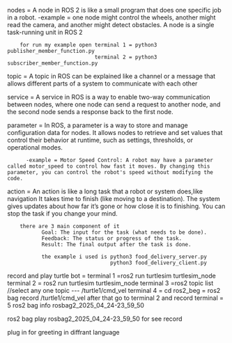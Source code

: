 nodes = A node in ROS 2 is like a small program that does one specific job in a robot.
       -example = one node might control the wheels, another might read the camera, and another might detect obstacles.
        A node is a single task-running unit in ROS 2 

        for run my example open terminal 1 = python3 publisher_member_function.py
                                terminal 2 = python3 subscriber_member_function.py

topic = A topic in ROS can be explained like a channel or a message that allows different parts of a system to communicate with each other

service = A service in ROS is a way to enable two-way communication between nodes, where one node can send a request to another node, and the second node sends a response back to the first node.

parameter = In ROS, a parameter is a way to store and manage configuration data for nodes. It allows nodes to retrieve and set values that control their behavior at runtime, such as settings, thresholds, or operational modes.

          -example = Motor Speed Control: A robot may have a parameter called motor_speed to control how fast it moves. By changing this parameter, you can control the robot's speed without modifying the code.

action = An action is like a long task that a robot or system does,like navigation
        It takes time to finish (like moving to a destination).
        The system gives updates about how far it’s gone or how close it is to finishing.
        You can stop the task if you change your mind.

        there are 3 main component of it 
               Goal: The input for the task (what needs to be done).
               Feedback: The status or progress of the task.
               Result: The final output after the task is done.

               the example i used is python3 food_delivery_server.py
                                     python3 food_delivery_client.py

record and play turtle bot =
terminal 1 =ros2 run turtlesim turtlesim_node 
terminal 2 = ros2 run turtlesim turtlesim_node 
terminal 3 =ros2 topic list                 //select any one topic --- /turtle1/cmd_vel
terminal 4 = cd ros2_beg = ros2 bag record /turtle1/cmd_vel
after that go to terminal 2 and record
terminal = 5 ros2 bag info rosbag2_2025_04_24-23_59_50

 ros2 bag play rosbag2_2025_04_24-23_59_50
 for see record

plug in for greeting in diffrant language

